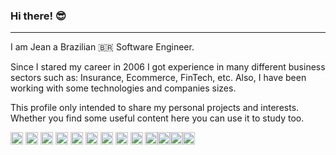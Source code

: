 ###   Hi there! :sunglasses:
____________________________________________________________________________________________________________________________
I am Jean a Brazilian 🇧🇷 Software Engineer.

Since I stared my career in 2006 I got experience in many different business sectors such as: Insurance, Ecommerce, FinTech, etc. Also, I have been working with some technologies and companies sizes.

This profile only intended to share my personal projects and interests. Whether you find some useful content here you can use it to study too.

<code><img height="20" src="https://img.shields.io/badge/Node.js-339933?style=for-the-badge&logo=nodedotjs&logoColor=white"></code>
<code><img height="20" src="https://img.shields.io/badge/JavaScript-323330?style=for-the-badge&logo=javascript&logoColor=F7DF1E"></code>
<code><img height="20" src="https://img.shields.io/badge/Docker-2CA5E0?style=for-the-badge&logo=docker&logoColor=white"></code>
<code><img height="20" src="https://img.shields.io/badge/Amazon_AWS-FF9900?style=for-the-badge&logo=amazonaws&logoColor=white"></code>
<code><img height="20" src="https://img.shields.io/badge/Express.js-000000?style=for-the-badge&logo=express&logoColor=white"></code>
<code><img height="20" src="https://img.shields.io/badge/PostgreSQL-316192?style=for-the-badge&logo=postgresql&logoColor=white"></code>
<code><img height="20" src="https://img.shields.io/badge/Postman-FF6C37?style=for-the-badge&logo=Postman&logoColor=white"></code>
<code><img height="20" src="https://img.shields.io/badge/Jest-C21325?style=for-the-badge&logo=jest&logoColor=white"></code> 
<code><img height="20" src="https://img.shields.io/badge/Heroku-430098?style=for-the-badge&logo=heroku&logoColor=white"></code>
<code><img height="20" src="https://img.shields.io/badge/React-20232A?style=for-the-badge&logo=react&logoColor=61DAFB"></code><code><img height="20" src="https://img.shields.io/badge/MongoDB-4EA94B?style=for-the-badge&logo=mongodb&logoColor=white"></code><code><img height="20" src="https://img.shields.io/badge/redis-%23DD0031.svg?&style=for-the-badge&logo=redis&logoColor=white"></code><code><img height="20" src="https://img.shields.io/badge/Oracle-F80000?style=for-the-badge&logo=Oracle&logoColor=white"></code>




